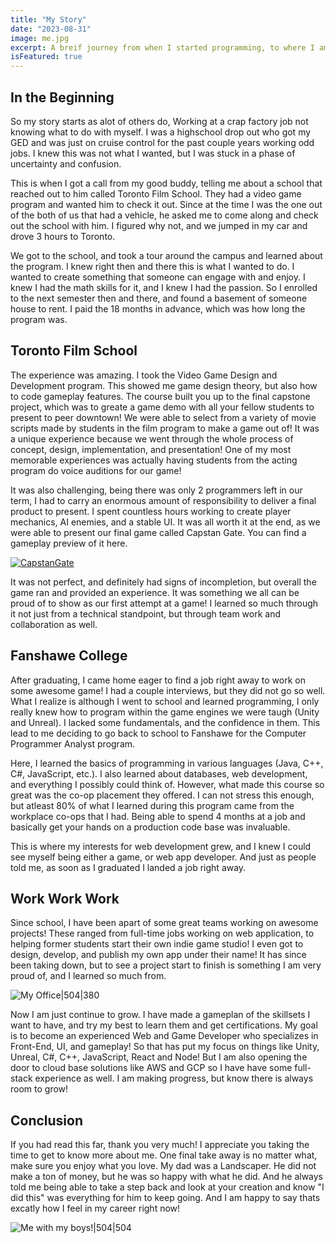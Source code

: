 ```yaml
---
title: "My Story"
date: "2023-08-31"
image: me.jpg
excerpt: A breif journey from when I started programming, to where I am today in my career.
isFeatured: true
---
```


## In the Beginning

So my story starts as alot of others do, Working at a crap factory job not knowing what to do with myself.
I was a highschool drop out who got my GED and was just on cruise control for the past couple years working odd jobs.
I knew this was not what I wanted, but I was stuck in a phase of uncertainty and confusion.

This is when I got a call from my good buddy, telling me about a school that reached out to him called Toronto Film School. They
had a video game program and wanted him to check it out. Since at the time I was the one out of the both of us that had a vehicle, he asked me to
come along and check out the school with him. I figured why not, and we jumped in my car and drove 3 hours to Toronto.

We got to the school, and took a tour around the campus and learned about the program. I knew right then and there this is what I wanted to do. I wanted to
create something that someone can engage with and enjoy. I knew I had the math skills for it, and I knew I had the passion. So I enrolled to the next semester then and there, and found a basement of someone house to rent. I paid the 18 months in advance, which was how long the program was.

## Toronto Film School

The experience was amazing. I took the Video Game Design and Development program. This showed me game design theory, but also how to code gameplay features. The course built you up to the final capstone project, which was to greate a game demo with all your fellow students to present to peer downtown! We were able to select from a variety of movie scripts made by students in the film program to make a game out of! It was a unique experience because we went through the whole process of concept, design, implementation, and presentation! One of my most memorable experiences was actually having students from the acting program do voice auditions for our game!

It was also challenging, being there was only 2 programmers left in our term, I had to carry an enormous amount of responsibility to deliver a final product to present. I spent countless hours working to create player mechanics, AI enemies, and a stable UI. It was all worth it at the end, as we were able to present our final game called Capstan Gate. You can find a gameplay preview of it here.

[![CapstanGate](https://img.youtube.com/vi/ML6IaVAjkMs/0.jpg)](https://www.youtube.com/watch?v=ML6IaVAjkMs&t=4s "Capstan Gate")

It was not perfect, and definitely had signs of incompletion, but overall the game ran and provided an experience. It was something we all can be proud of to show as our first attempt at a game! I learned so much through it not just from a technical standpoint, but through team work and collaboration as well.

## Fanshawe College

After graduating, I came home eager to find a job right away to work on some awesome game! I had a couple interviews, but they did not go so well. What I realize is although I went to school and learned programming, I only really knew how to program within the game engines we were taugh (Unity and Unreal). I lacked some fundamentals, and the confidence in them. This lead to me deciding to go back to school to Fanshawe for the Computer Programmer Analyst program.

Here, I learned the basics of programming in various languages (Java, C++, C#, JavaScript, etc.). I also learned about databases, web development, and everything I possibly could think of. However, what made this course so great was the co-op placement they offered. I can not stress this enough, but atleast 80% of what I learned during this program came from the workplace co-ops that I had. Being able to spend 4 months at a job and basically get your hands on a production code base was invaluable.

This is where my interests for web development grew, and I knew I could see myself being either a game, or web app developer. And just as people told me, as soon as I graduated I landed a job right away.

## Work Work Work

Since school, I have been apart of some great teams working on awesome projects! These ranged from full-time jobs working on web application, to helping former students start their own indie game studio! I even got to design, develop, and publish my own app under their name! It has since been taking down, but to see a project start to finish is something I am very proud of, and I learned so much from.

![My Office|504|380](office.jpg)

Now I am just continue to grow. I have made a gameplan of the skillsets I want to have, and try my best to learn them and get certifications. My goal is to become an experienced Web and Game Developer who specializes in Front-End, UI, and gameplay! So that has put my focus on things like Unity, Unreal, C#, C++, JavaScript, React and Node! But I am also opening the door to cloud base solutions like AWS and GCP so I have have some full-stack experience as well. I am making progress, but know there is always room to grow!

## Conclusion

If you had read this far, thank you very much! I appreciate you taking the time to get to know more about me. One final take away is no matter what, make sure you enjoy what you love. My dad was a Landscaper. He did not make a ton of money, but he was so happy with what he did. And he always told me being able to take a step back and look at your creation and know "I did this" was everything for him to keep going. And I am happy to say thats excatly how I feel in my career right now!

![Me with my boys!|504|504](mewithpups.jpg)
